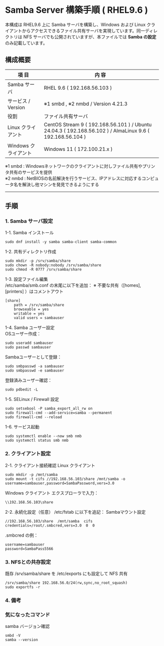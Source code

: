 # Samba Server 構築手順 ( RHEL9.6 )

本構成は RHEL9.6 上に Samba サーバを構築し、Windows および Linux クライアントからアクセスできるファイル共有サーバを実現しています。同一ディレクトリは NFS サーバでも公開されていますが、本ファイルでは **Samba の設定** のみ記載しています。  

## 構成概要
| 項 目 | 内 容 |
|------|------|
| Samba サーバ | RHEL 9.6 ( 192.168.56.103 ) |
| サービス / Version | ※1 smbd , ※2 nmbd / Version 4.21.3 |
| 役割 | ファイル共有サーバ |
| Linux クライアント | CentOS Stream 9 ( 192.168.56.101 ) / Ubuntu 24.04.3 ( 192.168.56.102 ) / AlmaLinux 9.6 ( 192.168.56.104 ) |
| Windows クライアント | Windows 11 ( 172.100.21.x ) |

※1 smbd : Windowsネットワークのクライアントに対しファイル共有やプリンタ共有のサービスを提供  
※2 nmbd : NetBIOSの名前解決を行うサービス、IPアドレスに対応するコンピュータ名を解決し他マシンを発見できるようにする

---
## 手順
### 1. Samba サーバ設定
1-1. Samba インストール
```
sudo dnf install -y samba samba-client samba-common
```
1-2. 共有ディレクトリ作成
```
sudo mkdir -p /srv/samba/share
sudo chown -R nobody:nobody /srv/samba/share
sudo chmod -R 0777 /srv/samba/share
```
1-3. 設定ファイル編集  
/etc/samba/smb.conf の末尾に以下を追加：    ※ 不要な共有（[homes], [printers] ）はコメントアウト
```
[share]
    path = /srv/samba/share
    browseable = yes
    writable = yes
    valid users = sambauser
```
1-4. Samba ユーザー設定  
OSユーザー作成：
```
sudo useradd sambauser
sudo passwd sambauser
```
Sambaユーザーとして登録：
```
sudo smbpasswd -a sambauser
sudo smbpasswd -e sambauser
```
登録済みユーザー確認：
```
sudo pdbedit -L
```
1-5. SELinux / Firewall 設定
```
sudo setsebool -P samba_export_all_rw on
sudo firewall-cmd --add-service=samba --permanent
sudo firewall-cmd --reload
```
1-6. サービス起動
```
sudo systemctl enable --now smb nmb
sudo systemctl status smb nmb
```
### 2. クライアント設定
2-1. クライアント接続確認
Linux クライアント
```
sudo mkdir -p /mnt/samba
sudo mount -t cifs //192.168.56.103/share /mnt/samba -o username=sambauser,password=SambaPassword,vers=3.0
```
Windows クライアント
エクスプローラで入力：
```
\\192.168.56.103\share
```
2-2. 永続化設定（任意）
/etc/fstab に以下を追記：
Sambaマウント設定
```
//192.168.56.103/share  /mnt/samba  cifs  credentials=/root/.smbcred,vers=3.0  0  0
```
.smbcred の例：
```
username=sambauser
password=SambaPass5566
```
### 3. NFSとの共存設定
既存 /srv/samba/share を /etc/exports にも設定して NFS 共有
```
/srv/samba/share 192.168.56.0/24(rw,sync,no_root_squash)
sudo exportfs -r
```
### 4. 備考


### 気になったコマンド
samba バージョン確認
```
smbd -V
samba --version
```
